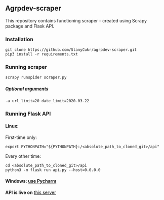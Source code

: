 ## Agrpdev-scraper
This repository contains functioning scraper - created using Scrapy package and Flask API.
### Installation
```shell
git clone https://github.com/SlanyCukr/agrpdev-scraper.git
pip3 install -r requirements.txt
```
### Running scraper
```shell
scrapy runspider scraper.py
```
##### Optional arguments  
```shell
-a url_limit=20 date_limit=2020-03-22
```
### Running Flask API
#### Linux:
First-time only:
```shell
export PYTHONPATH="${PYTHONPATH}:/<absolute_path_to_cloned_git>/api"
```
Every other time:
```shell
cd <absolute_path_to_cloned_git>/api
python3 -m flask run api.py --host=0.0.0.0
```
#### Windows: [use Pycharm](https://www.jetbrains.com/help/pycharm/creating-flask-project.html)

**API is live on** [this server](http://slanycukr.hopto.org:5000/ "this server")
